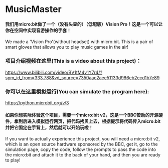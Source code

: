 # MusicMaster
#### 我们用micro:bit做了一个（没有头显的）（低配版）Vision Pro！这是一个可以让你在空间中实现音游操作的手套！
We made a 'Vision Pro'(without headset) with micro:bit. This is a pair of smart gloves that allows you to play music games in the air!

### 项目介绍视频在这里(This is a video about this project)：
https://www.bilibili.com/video/BV1tM4y1Y7r4/?spm_id_from=333.788&vd_source=7350aac2aee51133d986eb2ecd1b7e89

### 你可以在这里模拟运行(You can simulate the program here):
https://python.microbit.org/v/3

#### 如果你想实际体验这个项目，需要一个micro:bit v2，这是一个BBC赞助的开源硬件，拿到后进入模拟运行网页，把代码拷贝上去，根据提示将代码传入micro:bit并把它固定在手背上，然后就可以开始玩啦！
If you want to actually experience this project, you will need a micro:bit v2, which is an open source hardware sponsored by the BBC, get it, go to the simulation page, copy the code, follow the prompts to pass the code into the micro:bit and attach it to the back of your hand, and then you are ready to play!
